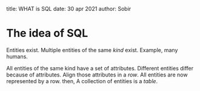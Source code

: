 title: WHAT is SQL
date: 30 apr 2021
author: Sobir

# The idea of SQL

Entities exist. Multiple entities of the same _kind_ exist. Example, many humans.

All entities of the same kind have a set of attributes. Different entities differ 
because of attributes. Align those attributes in a _row_. All entities 
are now represented by a row. then, A collection of entities is a _table_.
